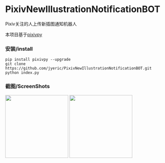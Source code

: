 # PixivNewIllustrationNotificationBOT

Pixiv关注的人上传新插图通知机器人

本项目基于[pixivpy](https://github.com/upbit/pixivpy) 

### 安装/install

```
pip install pixivpy --upgrade
git clone https://github.com/jyeric/PixivNewIllustrationNotificationBOT.git
python index.py
```

### 截图/ScreenShots 

<p float="left">
  <img src="https://p.sda1.dev/2/90ecc122f6c228832581ea0112212d39/demo01.jpg" width = "200" /> <img src="https://p.sda1.dev/2/714bee9f0736a4f3a68d4bd8f5137728/demo02.jpg" width = "200" />
</p>
